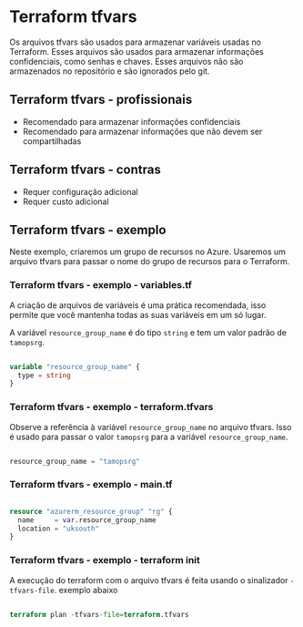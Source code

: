 # Terraform tfvars

Os arquivos tfvars são usados para armazenar variáveis usadas no Terraform. Esses arquivos são usados para armazenar informações confidenciais, como senhas e chaves. Esses arquivos não são armazenados no repositório e são ignorados pelo git.

## Terraform tfvars - profissionais

- Recomendado para armazenar informações confidenciais
- Recomendado para armazenar informações que não devem ser compartilhadas

## Terraform tfvars - contras

- Requer configuração adicional
- Requer custo adicional

## Terraform tfvars - exemplo

Neste exemplo, criaremos um grupo de recursos no Azure. Usaremos um arquivo tfvars para passar o nome do grupo de recursos para o Terraform.

### Terraform tfvars - exemplo - variables.tf

A criação de arquivos de variáveis é uma prática recomendada, isso permite que você mantenha todas as suas variáveis em um só lugar.

A variável `resource_group_name` é do tipo `string` e tem um valor padrão de `tamopsrg`.

```terraform

variable "resource_group_name" {
  type = string
}

```

### Terraform tfvars - exemplo - terraform.tfvars

Observe a referência à variável `resource_group_name` no arquivo tfvars. Isso é usado para passar o valor `tamopsrg` para a variável `resource_group_name`.

```terraform

resource_group_name = "tamopsrg"

```

### Terraform tfvars - exemplo - main.tf

```terraform

resource "azurerm_resource_group" "rg" {
  name     = var.resource_group_name
  location = "uksouth"
}

```

### Terraform tfvars - exemplo - terraform init

A execução do terraform com o arquivo tfvars é feita usando o sinalizador `-tfvars-file`. exemplo abaixo

```terraform

terraform plan -tfvars-file=terraform.tfvars

```

